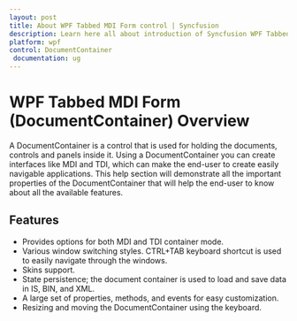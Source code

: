 ```yaml
---
layout: post
title: About WPF Tabbed MDI Form control | Syncfusion
description: Learn here all about introduction of Syncfusion WPF Tabbed MDI Form (DocumentContainer) control, its elements and more.
platform: wpf
control: DocumentContainer
 documentation: ug
---
```


# WPF Tabbed MDI Form (DocumentContainer) Overview

A DocumentContainer is a control that is used for holding the documents, controls and panels inside it. Using a DocumentContainer you can create interfaces like MDI and TDI, which can make the end-user to create easily navigable applications. This help section will demonstrate all the important properties of the DocumentContainer that will help the end-user to know about all the available features.

## Features

* Provides options for both MDI and TDI container mode.
* Various window switching styles. CTRL+TAB keyboard shortcut is used to easily navigate through the windows.
* Skins support.
* State persistence; the document container is used to load and save data in IS, BIN, and XML.
* A large set of properties, methods, and events for easy customization.
* Resizing and moving the DocumentContainer using the keyboard.



